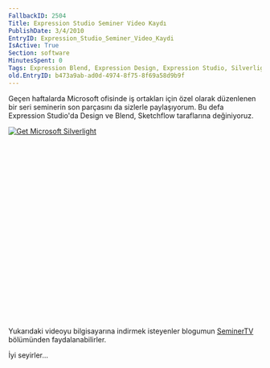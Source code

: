 ```yaml
---
FallbackID: 2504
Title: Expression Studio Seminer Video Kaydı
PublishDate: 3/4/2010
EntryID: Expression_Studio_Seminer_Video_Kaydi
IsActive: True
Section: software
MinutesSpent: 0
Tags: Expression Blend, Expression Design, Expression Studio, Silverlight 3.0, WPF
old.EntryID: b473a9ab-ad0d-4974-8f75-8f69a58d9b9f
---
```

Geçen haftalarda Microsoft ofisinde iş ortakları için özel olarak
düzenlenen bir seri seminerin son parçasını da sizlerle paylaşıyorum. Bu
defa Expression Studio'da Design ve Blend, Sketchflow taraflarına
değiniyoruz.

<div style="width:512px;height:384px;">

[![Get Microsoft
Silverlight](http://go2.microsoft.com/fwlink/?LinkId=108181)](http://go2.microsoft.com/fwlink/?LinkID=124807)

</div>

Yukarıdaki videoyu bilgisayarına indirmek isteyenler blogumun
[SeminerTV](http://daron.yondem.com/tr/formatpage.aspx?path=seminertv.format.html)
bölümünden faydalanabilirler.

İyi seyirler...


